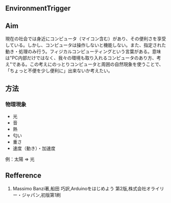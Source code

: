 ## EnvironmentTrigger

## Aim
現在の社会では身近にコンピュータ（マイコン含む）があり、その便利さを享受している。しかし、コンピュータは操作しないと機能しない。また、指定された動き・処理のみ行う。フィジカルコンピューティングという言葉がある。意味は"PC内部だけではなく、我々の環境も取り入れるコンピュータのあり方、考え"である。この考えにのっとりコンピュータと周囲の自然現象を使うことで、「ちょっと不便を少し便利に」出来ないか考えたい。

## 方法

### 物理現象
* 光
* 音
* 熱
* 匂い
* 重さ
* 速度（動き）・加速度

例：太陽 ⇒  光

## Refference
1. Massimo Banzi著,船田 巧訳,Arduinoをはじめよう 第2版,株式会社オライリー・ジャパン,初版第1刷
